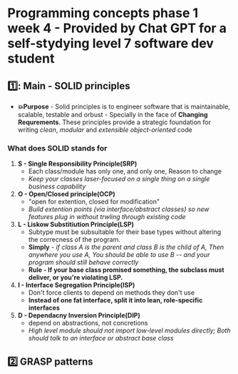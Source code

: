 # Programming concepts phase 1 week 4 - Provided by Chat GPT for a self-stydying level 7 software dev student
## 1️⃣: Main - SOLID principles 
- **💥Purpose** - Solid principles is to engineer software that is maintainable, scalable, testable and orbust - Specially in the face of **Changing Requrements**. These principles provide a strategic foundation for writing *clean*, *modular* and *extensible object-oriented* code
### What does SOLID stands for 
1. **S - Single Responsibility Principle(SRP)**
    - Each class/module has only one, and only one, Reason to change
    - *Keep your classes laser-focused on a single thing on a single business capability*
2. **O - Open/Closed principle(OCP)**
    - "open for extention, closed for modification"
    - *Build extention points (via interface/abstract classes) so new features plug in without trwling through existing code*
3. **L - Liskow Substitiution Principle(LSP)**
    - Subtype must be subsuitable for their base types without altering the correcness of the program.
    - **Simply** - *if class A is the parent and class B is the child of A, Then anywhere you use A, You should be able to use B -- and your program should still behave correctly*
    - **Rule - If your base class promised something, the subclass must deliver, or you're violating LSP.**
4. **I - Interface Segregation Principle(ISP)**
    - Don't force clients to depend on methods they don't use
    - **Instead of one fat interface, split it into lean, role-specific interfaces**
5. **D - Dependacny Inversion Principle(DIP)**
    - depend on abstractions, not concretions
    - *High level module should not import low-level modules directly; Both should talk to an interface or abstract base class*

## 2️⃣ GRASP patterns

